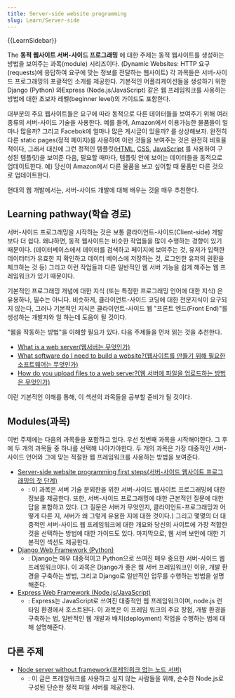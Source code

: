```yaml
---
title: Server-side website programming
slug: Learn/Server-side
---
```

{{LearnSidebar}}

The **동적 웹사이트 서버-사이드 프로그래밍** 에 대한 주제는 동적 웹사이트를 생성하는 방법을 보여주는 과목(module) 시리즈이다. (Dynamic Websites: HTTP 요구(requests)에 응답하여 요구에 맞는 정보를 전달하는 웹사이트) 각 과목들은 서버-사이드 프로그래밍의 포괄적인 소개를 제공한다. 기본적인 어플리케이션들을 생성하기 위한 Django (Python) 와Express (Node.js/JavaScript) 같은 웹 프레임워크를 사용하는 방법에 대한 초보자 레벨(beginner level)의 가이드도 포함한다.

대부분의 주요 웹사이트들은 요구에 따라 동적으로 다른 데이터들을 보여주기 위해 여러 종류의 서버-사이드 기술을 사용한다. 예를 들어, Amazon에서 이용가능한 물품들이 얼마나 많을까? 그리고 Facebok에 얼마나 많은 게시글이 있을까? 를 상상해보자. 완전히 다른 static pages(정적 페이지)를 사용하여 이런 것들을 보여주는 것은 완전히 비효율적이다, 그래서 대신에 그런 정적인 템플릿([HTML](/ko/docs/Learn/HTML), [CSS](/ko/docs/Learn/CSS), [JavaScript](/ko/docs/Learn/JavaScript) 를 사용하여 구성된 템플릿)을 보여준 다음, 필요할 때마다, 템플릿 안에 보이는 데이터들을 동적으로 업데이트한다. 예) 당신이 Amazon에서 다른 물품을 보고 싶어할 때 물품만 다른 것으로 업데이트한다.

현대의 웹 개발에서는, 서버-사이드 개발에 대해 배우는 것을 매우 추천한다.

## Learning pathway(학습 경로)

서버-사이드 프로그래밍을 시작하는 것은 보통 클라이언트-사이드(Client-side) 개발보다 더 쉽다. 왜냐하면, 동적 웹사이트는 비슷한 작업들을 많이 수행하는 경향이 있기 때문이다. (데이터베이스에서 데이터를 검색하고 페이지에 보여주는 것, 유저가 입력한 데이터터가 유효한 지 확인하고 데이터 베이스에 저장하는 것, 로그인한 유저의 권환을 체크하는 것 등) 그리고 이런 작업들과 다른 일반적인 웹 서버 기능을 쉽게 해주는 웹 프레임워크가 있기 때문이다.

기본적인 프로그래밍 개념에 대한 지식 (또는 특정한 프로그래밍 언어에 대한 지식) 은 유용하나, 필수는 아니다. 비슷하게, 클라이언트-사이드 코딩에 대한 전문지식이 요구되지 않는다, 그러나 기본적인 지식은 클라이언트-사이드 웹 "프론트 엔드(Front End)"를 생성하는 개발자와 일 하는데 도움이 될 것이다.

"웹을 작동하는 방법"을 이해할 필요가 있다. 다음 주제들을 먼저 읽는 것을 추천한다.

- [What is a web server(웹서버는 무엇인가)](/ko/docs/Learn/Common_questions/What_is_a_web_server)
- [What software do I need to build a website?(웹사이트를 만들기 위해 필요한 소프트웨어는 무엇인가)](/ko/docs/Learn/Common_questions/What_software_do_I_need)
- [How do you upload files to a web server?(웹 서버에 파일을 업로드하는 방법은 무엇인가)](/ko/docs/Learn/Common_questions/Upload_files_to_a_web_server)

이런 기본적인 이해를 통해, 이 섹션의 과목들을 공부할 준비가 될 것이다.

## Modules(과목)

이번 주제에는 다음의 과목들을 포함하고 있다. 우선 첫번째 과목을 시작해야한다. 그 후에 두 개의 과목들 중 하나를 선택해 나아가야한다. 두 개의 과목은 가장 대중적인 서버-사이드 언어와 그에 맞는 적절한 웹 프레임워크를 사용하는 방법을 보여준다.

- [Server-side website programming first steps(서버-사이드 웹사이트 프로그래밍의 첫 단계)](/ko/docs/Learn/Server-side/First_steps)
  - : 이 과목은 서버 기술 문외한을 위한 서버-사이드 웹사이트 프로그래밍에 대한 정보를 제공한다. 또한, 서버-사이드 프로그래밍에 대한 근본적인 질문에 대한 답을 포함하고 있다. (그 질문은 서버가 무엇인지, 클라이언트-프로그래밍과 어떻게 다른 지, 서버가 왜 그렇게 유용한 지에 대한 것이다.) 그리고 몇몇의 더 대중적인 서버-사이드 웹 프레임워크에 대한 개요와 당신의 사이트에 가장 적합한 것을 선택하는 방법에 대한 가이드도 있다. 마지막으로, 웹 서버 보안에 대한 기본적인 섹션도 제공한다.
- [Django Web Framework (Python)](/ko/docs/Learn/Server-side/Django)
  - : Django는 매우 대중적이고 Python으로 쓰여진 매우 중요한 서버-사이드 웹 프레임워크이다. 이 과목은 Django가 좋은 웹 서버 프레임워크인 이유, 개발 환경을 구축하는 방법, 그리고 Django로 일반적인 업무를 수행하는 방법을 설명해준다.
- [Express Web Framework (Node.js/JavaScript)](/ko/docs/Learn/Server-side/Express_Nodejs)
  - : Express는 JavaScript로 쓰여진 대중적인 웹 프레임워크이며, node.js 런 타임 환경에서 호스트된다. 이 과목은 이 프레임 워크의 주요 장점, 개발 환경을 구축하는 법, 일반적인 웹 개발과 배치(deployment) 작업을 수행하는 법에 대해 설명해준다.

## 다른 주제

- [Node server without framework(프레임워크 없는 노드 서버)](/ko/docs/Learn/Server-side/Node_server_without_framework)
  - : 이 글은 프레임워크를 사용하고 싶지 않는 사람들을 위해, 순수한 Node.js로 구성된 단순한 정적 파일 서버를 제공한다.
